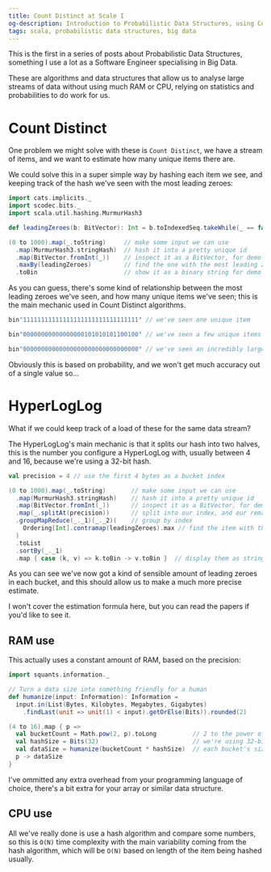 ```yaml
---
title: Count Distinct at Scale I 
og-description: Introduction to Probabilistic Data Structures, using Count Distinct and introducing HyperLogLog.
tags: scala, probabilistic data structures, big data
---
```


This is the first in a series of posts about Probabilistic Data Structures, something I use a lot as a Software Engineer specialising in Big Data.

These are algorithms and data structures that allow us to analyse large streams of data without using much RAM or CPU, relying on statistics and probabilities to do work for us.

# Count Distinct

One problem we might solve with these is `Count Distinct`, we have a stream of items, and we want to estimate how many unique items there are.

We could solve this in a super simple way by hashing each item we see, and keeping track of the hash we've seen with the most leading zeroes: 


```scala mdoc
import cats.implicits._
import scodec.bits._
import scala.util.hashing.MurmurHash3

def leadingZeroes(b: BitVector): Int = b.toIndexedSeq.takeWhile(_ == false).size

(0 to 1000).map(_.toString)     // make some input we can use
  .map(MurmurHash3.stringHash)  // hash it into a pretty unique id
  .map(BitVector.fromInt(_))    // inspect it as a BitVector, for demo purposes
  .maxBy(leadingZeroes)         // find the one with the most leading zeroes
  .toBin                        // show it as a binary string for demo purposes
```

As you can guess, there's some kind of relationship between the most leading zeroes we've seen, and how many unique items we've seen; this is the main mechanic used in Count Distinct algorithms.

```scala mdoc:silent
bin"11111111111111111111111111111111" // we've seen one unique item

bin"00000000000000000101010101100100" // we've seen a few unique items

bin"00000000000000000000000000000000" // we've seen an incredibly large number of unique items
```

Obviously this is based on probability, and we won't get much accuracy out of a single value so...

# HyperLogLog

What if we could keep track of a load of these for the same data stream?

The HyperLogLog's main mechanic is that it splits our hash into two halves, this is the number you configure a HyperLogLog with, usually between 4 and 16, because we're using a 32-bit hash.

```scala mdoc
val precision = 4 // use the first 4 bytes as a bucket index

(0 to 1000).map(_.toString)       // make some input we can use
  .map(MurmurHash3.stringHash)    // hash it into a pretty unique id
  .map(BitVector.fromInt(_))      // inspect it as a BitVector, for demo purposes
  .map(_.splitAt(precision))      // split into our index, and our remaining hash
  .groupMapReduce(_._1)(_._2)(    // group by index
    Ordering[Int].contramap(leadingZeroes).max // find the item with the most leading zeroes in each bucket
  )
  .toList
  .sortBy(_._1)       
  .map { case (k, v) => k.toBin -> v.toBin }  // display them as strings for demo purposes
```

As you can see we've now got a kind of sensible amount of leading zeroes in each bucket, and this should allow us to make a much more precise estimate.

I won't cover the estimation formula here, but you can read the papers if you'd like to see it.

## RAM use

This actually uses a constant amount of RAM, based on the precision:

```scala mdoc
import squants.information._

// Turn a data size into something friendly for a human
def humanize(input: Information): Information =
  input.in(List(Bytes, Kilobytes, Megabytes, Gigabytes)
    .findLast(unit => unit(1) < input).getOrElse(Bits)).rounded(2)

(4 to 16).map { p =>
  val bucketCount = Math.pow(2, p).toLong          // 2 to the power of precision is how many buckets we have
  val hashSize = Bits(32)                          // we're using 32-bit hashes here, you could use 64-bit
  val dataSize = humanize(bucketCount * hashSize)  // each bucket's size is still hashSize, so we just multiply
  p -> dataSize
}
```

I've ommitted any extra overhead from your programming language of choice, there's a bit extra for your array or similar data structure.


## CPU use

All we've really done is use a hash algorithm and compare some numbers, so this is `O(N)` time complexity with the main variability coming from the hash algorithm, which will be `O(N)` based on length of the item being hashed usually. 
